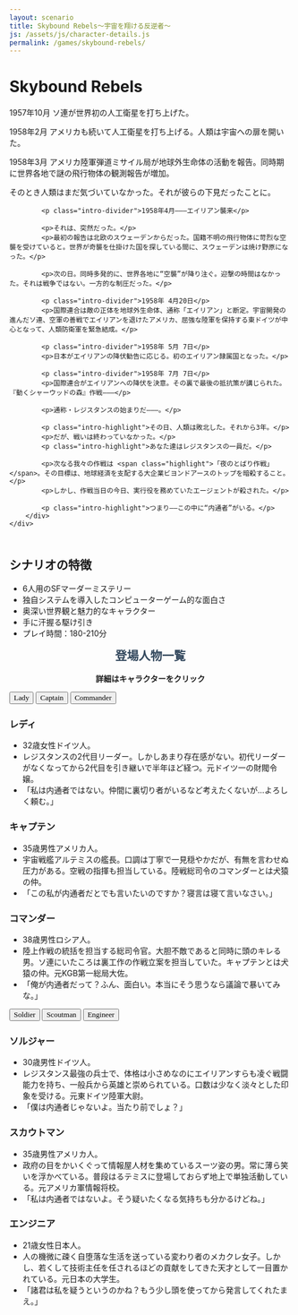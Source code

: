 ```yaml
---
layout: scenario
title: Skybound Rebels～宇宙を翔ける反逆者～
js: /assets/js/character-details.js
permalink: /games/skybound-rebels/
---
```

<head>
  <link href="https://fonts.googleapis.com/css2?family=Corsiva&display=swap" rel="stylesheet">
<link href="https://fonts.googleapis.com/css2?family=Zen+Antique&display=swap" rel="stylesheet">
</head>
<body class="skybound-rebels-body">

<div class="skybound-rebels-page">
    <div class="skybound-rebels-intro">
        <h1>Skybound Rebels</h1>
        <div>
            <p><span class="skybound-rebels-highlight">1957年10月</span> ソ連が世界初の人工衛星を打ち上げた。</p>
            <p><span class="skybound-rebels-highlight">1958年2月</span> アメリカも続いて人工衛星を打ち上げる。人類は宇宙への扉を開いた。</p>
            <p><span class="skybound-rebels-highlight">1958年3月</span> アメリカ陸軍弾道ミサイル局が地球外生命体の活動を報告。同時期に世界各地で謎の飛行物体の観測報告が増加。</p>
            <p>そのとき人類はまだ気づいていなかった。それが彼らの下見だったことに。</p>

            <p class="intro-divider">1958年4月―――エイリアン襲来</p>

            <p>それは、突然だった。</p>
            <p>最初の報告は北欧のスウェーデンからだった。国籍不明の飛行物体に苛烈な空襲を受けていると。世界が奇襲を仕掛けた国を探している間に、スウェーデンは焼け野原になった。</p>

            <p>次の日。同時多発的に、世界各地に“空襲”が降り注ぐ。迎撃の時間はなかった。それは戦争ではない。一方的な制圧だった。</p>

            <p class="intro-divider">1958年 4月20日</p>
            <p>国際連合は敵の正体を地球外生命体、通称「エイリアン」と断定。宇宙開発の進んだソ連、空軍の善戦でエイリアンを退けたアメリカ、屈強な陸軍を保持する東ドイツが中心となって、人類防衛軍を緊急結成。</p>

            <p class="intro-divider">1958年 5月 7日</p>
            <p>日本がエイリアンの降伏勧告に応じる。初のエイリアン隷属国となった。</p>

            <p class="intro-divider">1958年 7月 7日</p>
            <p>国際連合がエイリアンへの降伏を決意。その裏で最後の抵抗策が講じられた。『動くシャーウッドの森』作戦―――</p>
            
            <p>通称・レジスタンスの始まりだ―――。</p>

            <p class="intro-highlight">その日、人類は敗北した。それから3年。</p>
            <p>だが、戦いは終わっていなかった。</p>
            <p class="intro-highlight">あなた達はレジスタンスの一員だ。</p>

            <p>次なる我々の作戦は <span class="highlight">「夜のとばり作戦」</span>。その目標は、地球経済を支配する大企業ビヨンドアースのトップを暗殺すること。</p>
            <p>しかし、作戦当日の今日、実行役を務めていたエージェントが殺された。</p>

            <p class="intro-highlight">つまり――この中に“内通者”がいる。</p>
        </div>
    </div>
  </div>


  <div class="skybound-rebels-details" style="margin-top:50px;">
    <h2>シナリオの特徴</h2>
    <ul>
      <li>6人用のSFマーダーミステリー</li>
      <li>独自システムを導入したコンピューターゲーム的な面白さ</li>
      <li>奥深い世界観と魅力的なキャラクター</li>
      <li>手に汗握る駆け引き</li>
      <li>プレイ時間：180-210分</li>
    </ul>
  </div>

  <div class="skybound-rebels-characters">
    <h2 style="color:#34495e; margin-top:10px;text-align:center; font-family: 'Zen Antique', serif;">登場人物一覧</h2>
    <p style="text-align:center;"><strong>詳細はキャラクターをクリック</strong></p>
    <div class="characters-container">
      <button class="animated-button char-button button-lady" style="font-family: 'Corsiva', cursive;" data-target="#lady-details"><span>Lady</span></button>
      <button class="animated-button char-button button-captain" style="font-family: 'Corsiva', cursive;" data-target="#captain-details"><span>Captain</span></button>
      <button class="animated-button char-button button-commander" style="font-family: 'Corsiva', cursive;" data-target="#commander-details"><span>Commander</span></button>
    </div>
    <div id="lady-details" class="character-details lady-details">
      <h3>レディ</h3>
      <ul>
        <li>32歳女性ドイツ人。</li>
        <li>レジスタンスの2代目リーダー。しかしあまり存在感がない。初代リーダーがなくなってから2代目を引き継いで半年ほど経つ。元ドイツ一の財閥令嬢。</li>
        <li>「私は内通者ではない。仲間に裏切り者がいるなど考えたくないが…よろしく頼む。」</li>
      </ul>
    </div>
    <div id="captain-details" class="character-details captain-details">
      <h3>キャプテン</h3>
      <ul>
        <li>35歳男性アメリカ人。</li>
        <li>宇宙戦艦アルテミスの艦長。口調は丁寧で一見穏やかだが、有無を言わせぬ圧力がある。空戦の指揮も担当している。陸戦総司令のコマンダーとは犬猿の仲。</li>
        <li>「この私が内通者だとでも言いたいのですか？寝言は寝て言いなさい。」</li>
      </ul>
    </div>
    <div id="commander-details" class="character-details commander-details">
      <h3>コマンダー</h3>
      <ul>
        <li>38歳男性ロシア人。</li>
        <li>陸上作戦の統括を担当する総司令官。大胆不敵であると同時に頭のキレる男。ソ連にいたころは裏工作の作戦立案を担当していた。キャプテンとは犬猿の仲。元KGB第一総局大佐。</li>
        <li>「俺が内通者だって？ふん、面白い。本当にそう思うなら議論で暴いてみな。」</li>
      </ul>
    </div>
    <div class="characters-container">
      <button class="animated-button char-button button-soldier" style="font-family: 'Corsiva', cursive;" data-target="#soldier-details"><span>Soldier</span></button>
      <button class="animated-button char-button button-scoutman" style="font-family: 'Corsiva', cursive;" data-target="#scoutman-details"><span>Scoutman</span></button>
      <button class="animated-button char-button button-engineer" style="font-family: 'Corsiva', cursive;" data-target="#engineer-details"><span>Engineer</span></button>
    </div>
    <div id="soldier-details" class="character-details soldier-details">
      <h3>ソルジャー</h3>
      <ul>
        <li>30歳男性ドイツ人。</li>
        <li>レジスタンス最強の兵士で、体格は小さめなのにエイリアンすらも凌ぐ戦闘能力を持ち、一般兵から英雄と崇められている。口数は少なく淡々とした印象を受ける。元東ドイツ陸軍大尉。</li>
        <li>「僕は内通者じゃないよ。当たり前でしょ？」</li>
      </ul>
    </div>
    <div id="scoutman-details" class="character-details scoutman-details">
      <h3>スカウトマン</h3>
      <ul>
        <li>35歳男性アメリカ人。</li>
        <li>政府の目をかいくぐって情報屋人材を集めているスーツ姿の男。常に薄ら笑いを浮かべている。普段はるテミスに登場しておらず地上で単独活動している。元アメリカ軍情報将校。</li>
        <li>「私は内通者ではないよ。そう疑いたくなる気持ちも分かるけどね。」</li>
      </ul>
    </div>
    <div id="engineer-details" class="character-details engineer-details">
      <h3>エンジニア</h3>
      <ul>
        <li>21歳女性日本人。</li>
        <li>人の機微に疎く自堕落な生活を送っている変わり者のメカクレ女子。しかし、若くして技術主任を任されるほどの貢献をしてきた天才として一目置かれている。元日本の大学生。</li>
        <li>「諸君は私を疑うというのかね？もう少し頭を使ってから発言してくれたまえ。」</li>
      </ul>
    </div>
  </div>
</div>
<script src="/assets/js/character-details.js"></script>


